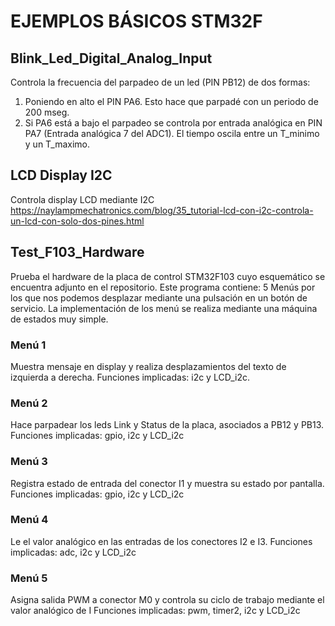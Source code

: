 # EJEMPLOS BÁSICOS STM32F

## Blink_Led_Digital_Analog_Input
Controla la frecuencia del parpadeo de un led (PIN PB12) de dos formas:
1.  Poniendo en alto el PIN PA6. Esto hace que parpadé con un periodo de 200 mseg.
2.  Si PA6 está a bajo el parpadeo se controla por entrada analógica en PIN PA7 (Entrada analógica 7 del ADC1). El tiempo oscila entre un T_minimo y un T_maximo.

## LCD Display I2C
Controla display LCD mediante I2C
https://naylampmechatronics.com/blog/35_tutorial-lcd-con-i2c-controla-un-lcd-con-solo-dos-pines.html

## Test_F103_Hardware
Prueba el hardware de la placa de control STM32F103 cuyo esquemático se encuentra adjunto en el repositorio.
Este programa contiene:
5 Menús por los que nos podemos desplazar mediante una pulsación en un botón de servicio. La implementación de los menú se realiza mediante una máquina de estados muy simple.
### Menú 1 
Muestra mensaje en display y realiza desplazamientos del texto de izquierda a derecha. 
Funciones implicadas: i2c y LCD_i2c.

### Menú 2 
Hace parpadear los leds Link y Status de la placa, asociados a PB12 y PB13.
Funciones implicadas: gpio, i2c y LCD_i2c

### Menú 3 
Registra estado de entrada del conector I1 y muestra su estado por pantalla.
Funciones implicadas: gpio, i2c y LCD_i2c

### Menú 4 
Le el valor analógico en las entradas de los conectores I2 e I3.
Funciones implicadas: adc, i2c y LCD_i2c

### Menú 5 
Asigna salida PWM a conector M0 y controla su ciclo de trabajo mediante el valor analógico de I
Funciones implicadas: pwm, timer2, i2c y LCD_i2c


